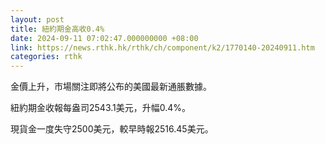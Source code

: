 ```yaml
---
layout: post
title: 紐約期金高收0.4%
date: 2024-09-11 07:02:47.000000000 +08:00
link: https://news.rthk.hk/rthk/ch/component/k2/1770140-20240911.htm
categories: rthk
---
```


金價上升，市場關注即將公布的美國最新通脹數據。

紐約期金收報每盎司2543.1美元，升幅0.4%。

現貨金一度失守2500美元，較早時報2516.45美元。
